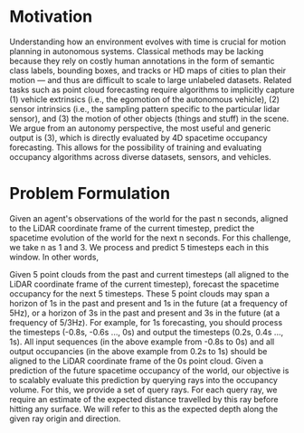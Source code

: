 # Motivation

Understanding how an environment evolves with time is crucial for motion planning in autonomous systems. Classical methods may be lacking because they rely on costly human annotations in the form of semantic class labels, bounding boxes, and tracks or HD maps of cities to plan their motion — and thus are difficult to scale to large unlabeled datasets. Related tasks such as point cloud forecasting require algorithms to implicitly capture (1) vehicle extrinsics (i.e., the egomotion of the autonomous vehicle), (2) sensor intrinsics (i.e., the sampling pattern specific to the particular lidar sensor), and (3) the motion of other objects (things and stuff) in the scene. We argue from an autonomy perspective, the most useful and generic output is (3), which is directly evaluated by 4D spacetime occupancy forecasting. This allows for the possibility of training and evaluating occupancy algorithms across diverse datasets, sensors, and vehicles.

# Problem Formulation

Given an agent's observations of the world for the past n seconds, aligned to the LiDAR coordinate frame of the current timestep, predict the spacetime evolution of the world for the next n seconds. For this challenge, we take n as 1 and 3. We process and predict 5 timesteps each in this window. In other words,

Given 5 point clouds from the past and current timesteps (all aligned to the LiDAR coordinate frame of the current timestep), forecast the spacetime occupancy for the next 5 timesteps.
These 5 point clouds may span a horizon of 1s in the past and present and 1s in the future (at a frequency of 5Hz), or a horizon of 3s in the past and present and 3s in the future (at a frequency of 5/3Hz). For example, for 1s forecasting, you should process the timesteps (-0.8s, -0.6s ..., 0s) and output the timesteps (0.2s, 0.4s ..., 1s).
All input sequences (in the above example from -0.8s to 0s) and all output occupancies (in the above example from 0.2s to 1s) should be aligned to the LiDAR coordinate frame of the 0s point cloud.
Given a prediction of the future spacetime occupancy of the world, our objective is to scalably evaluate this prediction by querying rays into the occupancy volume. For this, we provide a set of query rays. For each query ray, we require an estimate of the expected distance travelled by this ray before hitting any surface. We will refer to this as the expected depth along the given ray origin and direction.
